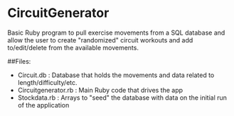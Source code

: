 # CircuitGenerator
Basic Ruby program to pull exercise movements from a SQL database and allow the user to create "randomized" circuit workouts and add to/edit/delete from the available movements.

##Files:
* Circuit.db : Database that holds the movements and data related to length/difficulty/etc.
* Circuitgenerator.rb : Main Ruby code that drives the app
* Stockdata.rb : Arrays to "seed" the database with data on the initial run of the application

